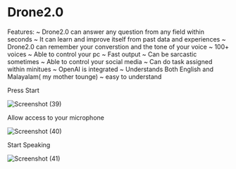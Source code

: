 # Drone2.0
Features:
~ Drone2.0 can answer any question from any field within seconds
~ It can learn and improve itself from past data and experiences
~ Drone2.0 can remember your converstion and the tone of your voice
~ 100+ voices
~ Able to control your pc
~ Fast output
~ Can be sarcastic sometimes
~ Able to control your social media
~ Can do task assigned within minitues
~ OpenAI is integrated
~ Understands Both English and Malayalam( my mother tounge)
~ easy to understand

Press Start

![Screenshot (39)](https://user-images.githubusercontent.com/88973408/229483308-9a585cea-5b2c-444e-b038-62d4ff1f869f.png)

Allow access to your microphone

![Screenshot (40)](https://user-images.githubusercontent.com/88973408/229483502-66ddb061-5972-457b-b536-0d5017afd053.png)

Start Speaking

![Screenshot (41)](https://user-images.githubusercontent.com/88973408/229483560-a7e460c8-fc61-4181-8ecc-a0f857d76816.png)
